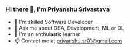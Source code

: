 ### Hi there 👋, I'm Priyanshu Srivastava
- 🌱 I'm skilled Software Developer
- 💬 Ask me about DSA, Development, ML or DL
- 🔭 I'm an enthuiastic learner
- 📫 Contact me at priyanshu.sr01@gmail.com

<!--
**priyanshu31/priyanshu31** is a ✨ _special_ ✨ repository because its `README.md` (this file) appears on your GitHub profile.

Here are some ideas to get you started:

- 🔭 I’m currently working on ...
- 🌱 I’m currently learning ...
- 👯 I’m looking to collaborate on ...
- 🤔 I’m looking for help with ...
- 💬 Ask me about ...
- 📫 How to reach me: ...
- 😄 Pronouns: ...
- ⚡ Fun fact: ...
-->
